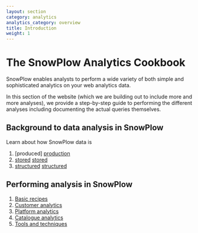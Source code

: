 ```yaml
---
layout: section
category: analytics
analytics_category: overview
title: Introduction
weight: 1
---
```


# The SnowPlow Analytics Cookbook

SnowPlow enables analysts to perform a wide variety of both simple and sophisticated analytics on your web analytics data.

In this section of the website (which we are building out to include more and more analyses), we provide a step-by-step guide to performing the different analyses including documenting the actual queries themselves.

## Background to data analysis in SnowPlow
Learn about how SnowPlow data is

1. [produced] [production]
2. [stored] [stored]
3. [structured] [structured]

## Performing analysis in SnowPlow

1. [Basic recipes][basic-recipes]
2. [Customer analytics][customer-analytics]
3. [Platform analytics][platform-analytics]
4. [Catalogue analytics][catalogue-analytics]
5. [Tools and techniques][tools-and-techniques]

[production]: snowplow-data-production.html
[stored]: snowplow-data-storage.html
[structured]: snowplow-table-structure.html
[basic-recipes]: basic-recipes.html
[customer-analytics]: customer-analytics/overview.html
[platform-analytics]: platform-analytics/overview.html
[catalogue-analytics]: catalogue-analytics/overview.html
[tools-and-techniques]: tools-and-techniques/overview.html